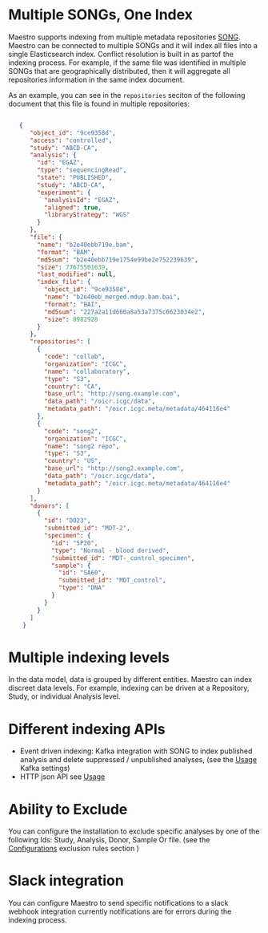 #  Multiple SONGs, One Index
Maestro supports indexing from multiple metadata repositories [SONG](https://www.overture.bio/products/song).
Maestro can be connected to multiple SONGs and it will index all files into a single Elasticsearch index. Conflict resolution is built in as partof the indexing process. For example, if the same file was identified in multiple SONGs that are geographically distributed, then it will aggregate all repositories information in the same index document.

As an example, you can see in the `repositories` seciton of the following document that this file is found in multiple repositories: 

``` json

   {
      "object_id": "9ce9358d",
      "access": "controlled",
      "study": "ABCD-CA",
      "analysis": {
        "id": "EGAZ",
        "type": "sequencingRead",
        "state": "PUBLISHED",
        "study": "ABCD-CA",
        "experiment": {
          "analysisId": "EGAZ",
          "aligned": true,
          "libraryStrategy": "WGS"
        }
      },
      "file": {
        "name": "b2e40ebb719e.bam",
        "format": "BAM",
        "md5sum": "b2e40ebb719e1754e99be2e752239639",
        "size": 77675501639,
        "last_modified": null,
        "index_file": {
          "object_id": "9ce9358d",
          "name": "b2e40eb_merged.mdup.bam.bai",
          "format": "BAI",
          "md5sum": "227a2a11d660a8a53a7375c6623034e2",
          "size": 8982928
        }
      },
      "repositories": [
        {
          "code": "collab",
          "organization": "ICGC",
          "name": "collaboratory",
          "type": "S3",
          "country": "CA",
          "base_url": "http://song.example.com",
          "data_path": "/oicr.icgc/data",
          "metadata_path": "/oicr.icgc.meta/metadata/464116e4"
        },
        {
          "code": "song2",
          "organization": "ICGC",
          "name": "song2 repo",
          "type": "S3",
          "country": "US",
          "base_url": "http://song2.example.com",
          "data_path": "/oicr.icgc/data",
          "metadata_path": "/oicr.icgc.meta/metadata/464116e4"
        }
      ],
      "donors": [
        {
          "id": "DO23",
          "submitted_id": "MDT-2",
          "specimen": {
            "id": "SP20",
            "type": "Normal - blood derived",
            "submitted_id": "MDT-_control_specimen",
            "sample": {
              "id": "SA60",
              "submitted_id": "MDT_control",
              "type": "DNA"
            }
          }
        }
      ]
    }

```

# Multiple indexing levels 
In the data model, data is grouped by different entities.  Maestro can index discreet data levels. For example, indexing can be driven at a Repository, Study, or individual Analysis level. 

# Different indexing APIs
- Event driven indexing: Kafka integration with SONG to index published analysis and delete suppressed / unpublished analyses, (see the [Usage](usage.md#kafka-topics) Kafka settings)
- HTTP json API see [Usage](usage.md#http-api)

# Ability to Exclude
You can configure the installation to exclude specific analyses by one of the following Ids: Study, Analysis, Donor, Sample Or file. (see the [Configurations](setup.md#configurations) exclusion rules section )

# Slack integration
You can configure Maestro to send specific notifications to a slack webhook integration 
currently notifications are for errors during the indexing process. 

